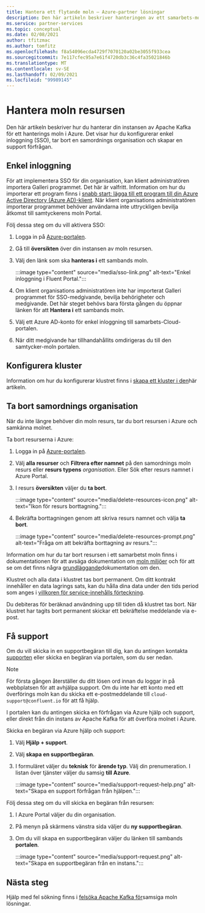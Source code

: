```yaml
---
title: Hantera ett flytande moln – Azure-partner lösningar
description: Den här artikeln beskriver hanteringen av ett samarbets-moln på Azure Portal. Så här konfigurerar du enkel inloggning, tar bort en gemensam organisation och får support.
ms.service: partner-services
ms.topic: conceptual
ms.date: 02/08/2021
author: tfitzmac
ms.author: tomfitz
ms.openlocfilehash: f8a54096ecda4729f7070120a02be3055f933cea
ms.sourcegitcommit: 7e117cfec95a7e61f4720db3c36c4fa35021846b
ms.translationtype: MT
ms.contentlocale: sv-SE
ms.lasthandoff: 02/09/2021
ms.locfileid: "99989145"
---
```

# <a name="manage-the-confluent-cloud-resource"></a>Hantera moln resursen

Den här artikeln beskriver hur du hanterar din instansen av Apache Kafka för ett hanterings moln i Azure. Det visar hur du konfigurerar enkel inloggning (SSO), tar bort en samordnings organisation och skapar en support förfrågan.

## <a name="single-sign-on"></a>Enkel inloggning

För att implementera SSO för din organisation, kan klient administratören importera Galleri programmet. Det här är valfritt. Information om hur du importerar ett program finns i [snabb start: lägga till ett program till din Azure Active Directory (Azure AD)-klient](../../active-directory/manage-apps/add-application-portal.md). När klient organisations administratören importerar programmet behöver användarna inte uttryckligen bevilja åtkomst till samtyckerens moln Portal.

Följ dessa steg om du vill aktivera SSO:

1. Logga in på [Azure-portalen](https://portal.azure.com).
1. Gå till **översikten** över din instansen av moln resursen.
1. Välj den länk som ska **hanteras i** ett sambands moln.

   :::image type="content" source="media/sso-link.png" alt-text="Enkel inloggning i Fluent Portal.":::

1. Om klient organisations administratören inte har importerat Galleri programmet för SSO-medgivande, bevilja behörigheter och medgivande. Det här steget behövs bara första gången du öppnar länken för att **Hantera i** ett sambands moln.
1. Välj ett Azure AD-konto för enkel inloggning till samarbets-Cloud-portalen.
1. När ditt medgivande har tillhandahållits omdirigeras du till den samtycker-moln portalen.

## <a name="set-up-cluster"></a>Konfigurera kluster

Information om hur du konfigurerar klustret finns i [skapa ett kluster i den](https://docs.confluent.io/cloud/current/clusters/create-cluster.html)här artikeln.

## <a name="delete-confluent-organization"></a>Ta bort samordnings organisation

När du inte längre behöver din moln resurs, tar du bort resursen i Azure och samkänna molnet.

Ta bort resurserna i Azure:

1. Logga in på [Azure-portalen](https://portal.azure.com).
1. Välj **alla resurser** och **Filtrera efter namnet** på den samordnings moln resurs eller **resurs typens** _organisation_. Eller Sök efter resurs namnet i Azure Portal.
1. I resurs **översikten** väljer du **ta bort**.

    :::image type="content" source="media/delete-resources-icon.png" alt-text="Ikon för resurs borttagning.":::

1. Bekräfta borttagningen genom att skriva resurs namnet och välja **ta bort**.

    :::image type="content" source="media/delete-resources-prompt.png" alt-text="Fråga om att bekräfta borttagning av resurs.":::

Information om hur du tar bort resursen i ett samarbetst moln finns i dokumentationen för att avsäga dokumentation om [moln miljöer](https://docs.confluent.io/current/cloud/using/environments.html) och för att se om det finns några [grundläggande](https://docs.confluent.io/current/cloud/using/cloud-basics.html)dokumentation om den.

Klustret och alla data i klustret tas bort permanent. Om ditt kontrakt innehåller en data lagrings sats, kan du hålla dina data under den tids period som anges i [villkoren för service-innehålls förteckning](https://www.confluent.io/confluent-cloud-tos).

Du debiteras för beräknad användning upp till tiden då klustret tas bort. När klustret har tagits bort permanent skickar ett bekräftelse meddelande via e-post.

## <a name="get-support"></a>Få support

Om du vill skicka in en supportbegäran till dig, kan du antingen kontakta [supporten](https://support.confluent.io) eller skicka en begäran via portalen, som du ser nedan.

> [!NOTE]
> För första gången återställer du ditt lösen ord innan du loggar in på webbplatsen för att avhjälpa support. Om du inte har ett konto med ett överförings moln kan du skicka ett e-postmeddelande till `cloud-support@confluent.io` för att få hjälp.

I portalen kan du antingen skicka en förfrågan via Azure hjälp och support, eller direkt från din instans av Apache Kafka för att överföra molnet i Azure.

Skicka en begäran via Azure hjälp och support:

1. Välj **Hjälp + support**.
1. Välj **skapa en supportbegäran**.
1. I formuläret väljer du **teknisk** för **ärende typ**. Välj din prenumeration. I listan över tjänster väljer du samsig **till Azure**.

    :::image type="content" source="media/support-request-help.png" alt-text="Skapa en support förfrågan från hjälpen.":::

Följ dessa steg om du vill skicka en begäran från resursen:

1. I Azure Portal väljer du din organisation.
1. På menyn på skärmens vänstra sida väljer du **ny supportbegäran**.
1. Om du vill skapa en supportbegäran väljer du länken till sambands **portalen**.

    :::image type="content" source="media/support-request.png" alt-text="Skapa en supportbegäran från en instans.":::

## <a name="next-steps"></a>Nästa steg

Hjälp med fel sökning finns i [felsöka Apache Kafka för](troubleshoot.md)samsiga moln lösningar.
